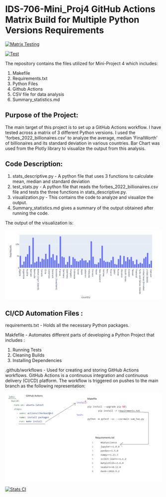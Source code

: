 # IDS-706-Mini_Proj4 GitHub Actions Matrix Build for Multiple Python Versions Requirements

[![Matrix Testing](https://github.com/nogibjj/Week4_Mini_Project_Ayush/actions/workflows/matrix.yml/badge.svg)](https://github.com/nogibjj/Week4_Mini_Project_Ayush/actions/workflows/matrix.yml)

[![Test](https://github.com/nogibjj/Week4_Mini_Project_Ayush/actions/workflows/test.yml/badge.svg)](https://github.com/nogibjj/Week4_Mini_Project_Ayush/actions/workflows/test.yml)

The repository contains the files utilized for Mini-Project 4 which includes:

1. Makefile
2. Requirements.txt
3. Python Files
4. Github Actions
5. CSV file for data analysis
6. Summary_statistics.md 

## Purpose of the Project: 
The main target of this project is to set up a GitHub Actions workflow. I have tested across a matrix of 3 different Python versions.  I used the 'forbes_2022_billionaires.csv' to analyze the average, median 'FinalWorth' of billionaires and its standard deviation in various countries. Bar Chart was used from the Plotly library to visualize the output from this analysis. 

## Code Description: 
1. stats_descriptive.py - A python file that uses 3 functions to calculate mean, median and standard deviation
2. test_stats.py - A python file that reads the forbes_2022_billionaires.csv file and tests the three functions in stats_descriptive.py.  
3. visualization.py - This contains the code to analyze and visualize the output.
4. Summary_statistics.md gives a summary of the output obtained after running the code. 


The output of the visualization is:


![Visualization using Bar Chart](https://github.com/nogibjj/IDS_706_ag758_proj2/blob/main/Visualization.png)

## CI/CD Automation Files :
requirements.txt - Holds all the necessary Python packages.

Makfefile - Automates different parts of developing a Python Project that includes : 
1. Running Tests
2. Cleaning Builds
3. Installing Dependencies

.github/workflows - 
Used for creating and storing GitHub Actions workflows. GitHub Actions is a continuous integration and continuous delivery (CI/CD) platform. The workflow is triggered on pushes to the main branch as the following representation: 

![Visualization using Bar Chart](https://github.com/nogibjj/IDS_706_ag758_proj2/blob/main/GitHub.png)










[![Stats CI](https://github.com/nogibjj/IDS_706_ag758_proj2/actions/workflows/cicd.yml/badge.svg)](https://github.com/nogibjj/IDS_706_ag758_proj2/actions/workflows/cicd.yml)
